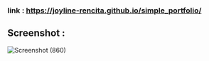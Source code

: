 ### link :  https://joyline-rencita.github.io/simple_portfolio/
## Screenshot : 
![Screenshot (860)](https://github.com/user-attachments/assets/fe75a260-663a-4127-ad4b-e0c679e8aa65)
